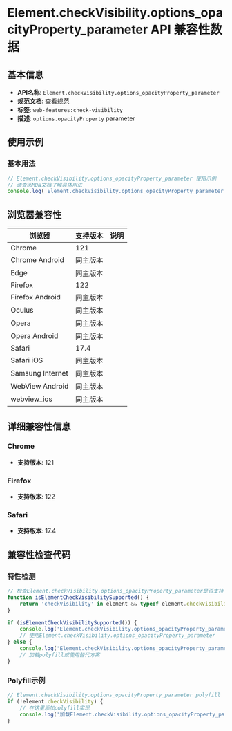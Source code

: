 # Element.checkVisibility.options_opacityProperty_parameter API 兼容性数据

## 基本信息

- **API名称**: `Element.checkVisibility.options_opacityProperty_parameter`
- **规范文档**: [查看规范](https://drafts.csswg.org/cssom-view-1/#dictdef-checkvisibilityoptions)
- **标签**: `web-features:check-visibility`
- **描述**: `options.opacityProperty` parameter

## 使用示例

### 基本用法

```javascript
// Element.checkVisibility.options_opacityProperty_parameter 使用示例
// 请查阅MDN文档了解具体用法
console.log('Element.checkVisibility.options_opacityProperty_parameter API');
```

## 浏览器兼容性

| 浏览器 | 支持版本 | 说明 |
|--------|----------|------|
| Chrome | 121 |  |
| Chrome Android | 同主版本 |  |
| Edge | 同主版本 |  |
| Firefox | 122 |  |
| Firefox Android | 同主版本 |  |
| Oculus | 同主版本 |  |
| Opera | 同主版本 |  |
| Opera Android | 同主版本 |  |
| Safari | 17.4 |  |
| Safari iOS | 同主版本 |  |
| Samsung Internet | 同主版本 |  |
| WebView Android | 同主版本 |  |
| webview_ios | 同主版本 |  |

## 详细兼容性信息

### Chrome

- **支持版本**: 121

### Firefox

- **支持版本**: 122

### Safari

- **支持版本**: 17.4

## 兼容性检查代码

### 特性检测

```javascript
// 检查Element.checkVisibility.options_opacityProperty_parameter是否支持
function isElementCheckVisibilitySupported() {
    return 'checkVisibility' in element && typeof element.checkVisibility === 'function';
}

if (isElementCheckVisibilitySupported()) {
    console.log('Element.checkVisibility.options_opacityProperty_parameter 支持');
    // 使用Element.checkVisibility.options_opacityProperty_parameter
} else {
    console.log('Element.checkVisibility.options_opacityProperty_parameter 不支持，需要polyfill');
    // 加载polyfill或使用替代方案
}
```

### Polyfill示例

```javascript
// Element.checkVisibility.options_opacityProperty_parameter polyfill
if (!element.checkVisibility) {
    // 在这里添加polyfill实现
    console.log('加载Element.checkVisibility.options_opacityProperty_parameter polyfill');
}
```

